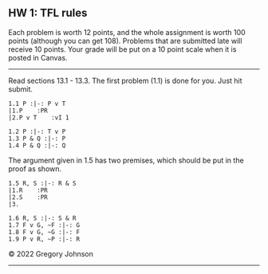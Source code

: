 ## HW 1: TFL rules

Each problem is worth 12 points, and the whole assignment is worth 100 points (although you can get 108). Problems that are submitted late will receive 10 points. Your grade will be put on a 10 point scale when it is posted in Canvas. 

---

Read sections 13.1 - 13.3. The first problem (1.1) is done for you. Just hit submit.

~~~{.ProofChecker .JohnsonSL options="fonts tabindent render" guides="fitch" points="12" late-credit="10"}
1.1 P :|-: P v T
|1.P	:PR
|2.P v T	:vI 1
~~~

~~~{.ProofChecker .JohnsonSL options="fonts tabindent render" guides="fitch" points="12" late-credit="10"}
1.2 P :|-: T v P 
1.3 P & Q :|-: P 
1.4 P & Q :|-: Q
~~~

The argument given in 1.5 has two premises, which should be put in the proof as shown. 

~~~{.ProofChecker .JohnsonSL options="fonts tabindent render" guides="fitch" points="12" late-credit="10"}
1.5 R, S :|-: R & S
|1.R	:PR
|2.S	:PR
|3. 
~~~

~~~{.ProofChecker .JohnsonSL options="fonts tabindent render" guides="fitch" points="12" late-credit="10"}
1.6 R, S :|-: S & R
1.7 F v G, ~F :|-: G
1.8 F v G, ~G :|-: F
1.9 P v R, ~P :|-: R 
~~~

&copy; 2022 Gregory Johnson
 
---
